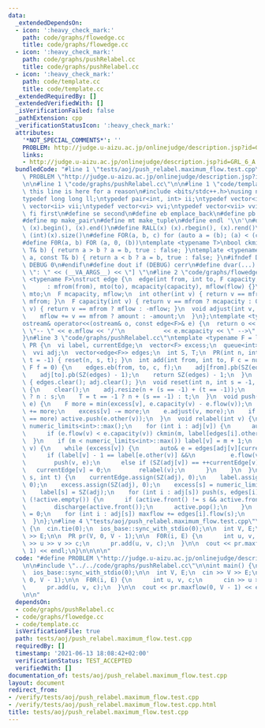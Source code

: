 ```yaml
---
data:
  _extendedDependsOn:
  - icon: ':heavy_check_mark:'
    path: code/graphs/flowedge.cc
    title: code/graphs/flowedge.cc
  - icon: ':heavy_check_mark:'
    path: code/graphs/pushRelabel.cc
    title: code/graphs/pushRelabel.cc
  - icon: ':heavy_check_mark:'
    path: code/template.cc
    title: code/template.cc
  _extendedRequiredBy: []
  _extendedVerifiedWith: []
  _isVerificationFailed: false
  _pathExtension: cpp
  _verificationStatusIcon: ':heavy_check_mark:'
  attributes:
    '*NOT_SPECIAL_COMMENTS*': ''
    PROBLEM: http://judge.u-aizu.ac.jp/onlinejudge/description.jsp?id=GRL_6_A
    links:
    - http://judge.u-aizu.ac.jp/onlinejudge/description.jsp?id=GRL_6_A
  bundledCode: "#line 1 \"tests/aoj/push_relabel.maximum_flow.test.cpp\"\n#define\
    \ PROBLEM \"http://judge.u-aizu.ac.jp/onlinejudge/description.jsp?id=GRL_6_A\"\
    \n\n#line 1 \"code/graphs/pushRelabel.cc\"\n\n#line 1 \"code/template.cc\"\n//\
    \ this line is here for a reason\n#include <bits/stdc++.h>\nusing namespace std;\n\
    typedef long long ll;\ntypedef pair<int, int> ii;\ntypedef vector<int> vi;\ntypedef\
    \ vector<ii> vii;\ntypedef vector<vi> vvi;\ntypedef vector<vii> vvii;\n#define\
    \ fi first\n#define se second\n#define eb emplace_back\n#define pb push_back\n\
    #define mp make_pair\n#define mt make_tuple\n#define endl '\\n'\n#define ALL(x)\
    \ (x).begin(), (x).end()\n#define RALL(x) (x).rbegin(), (x).rend()\n#define SZ(x)\
    \ (int)(x).size()\n#define FOR(a, b, c) for (auto a = (b); (a) < (c); ++(a))\n\
    #define F0R(a, b) FOR (a, 0, (b))\ntemplate <typename T>\nbool ckmin(T& a, const\
    \ T& b) { return a > b ? a = b, true : false; }\ntemplate <typename T>\nbool ckmax(T&\
    \ a, const T& b) { return a < b ? a = b, true : false; }\n#ifndef DEBUG\n#define\
    \ DEBUG 0\n#endif\n#define dout if (DEBUG) cerr\n#define dvar(...) \" [\" << #__VA_ARGS__\
    \ \": \" << (__VA_ARGS__) << \"] \"\n#line 2 \"code/graphs/flowedge.cc\"\ntemplate\
    \ <typename F>\nstruct edge {\n  edge(int from, int to, F capacity, F flow = 0)\n\
    \      : mfrom(from), mto(to), mcapacity(capacity), mflow(flow) {}\n  int mfrom,\
    \ mto;\n  F mcapacity, mflow;\n  int other(int v) { return v == mfrom ? mto :\
    \ mfrom; }\n  F capacity(int v) { return v == mfrom ? mcapacity : 0; }\n  F flow(int\
    \ v) { return v == mfrom ? mflow : -mflow; }\n  void adjust(int v, F amount) {\n\
    \    mflow += v == mfrom ? amount : -amount;\n  }\n};\ntemplate <typename F>\n\
    ostream& operator<<(ostream& o, const edge<F>& e) {\n  return o << e.mfrom <<\
    \ \"-- \" << e.mflow << '/'\n           << e.mcapacity << \" -->\" << e.mto;\n\
    }\n#line 3 \"code/graphs/pushRelabel.cc\"\ntemplate <typename F = ll>\nstruct\
    \ PR {\n  vi label, currentEdge;\n  vector<F> excess;\n  queue<int> active;\n\
    \  vvi adj;\n  vector<edge<F>> edges;\n  int S, T;\n  PR(int n, int s = -1, int\
    \ t = -1) { reset(n, s, t); }\n  int add(int from, int to, F c = numeric_limits<F>::max(),\
    \ F f = 0) {\n    edges.eb(from, to, c, f);\n    adj[from].pb(SZ(edges) - 1);\n\
    \    adj[to].pb(SZ(edges) - 1);\n    return SZ(edges) - 1;\n  }\n  void clear()\
    \ { edges.clear(); adj.clear(); }\n  void reset(int n, int s = -1, int t = -1)\
    \ {\n    clear();\n    adj.resize(n + (s == -1) + (t == -1));\n    S = s == -1\
    \ ? n : s;\n    T = t == -1 ? n + (s == -1) : t;\n  }\n  void push(int v, edge<F>&\
    \ e) {\n    F more = min(excess[v], e.capacity(v) - e.flow(v));\n    excess[e.other(v)]\
    \ += more;\n    excess[v] -= more;\n    e.adjust(v, more);\n    if (more && excess[e.other(v)]\
    \ == more) active.push(e.other(v));\n  }\n  void relabel(int v) {\n    int m =\
    \ numeric_limits<int>::max();\n    for (int i : adj[v]) {\n      auto& e = edges[i];\n\
    \      if (e.flow(v) < e.capacity(v)) ckmin(m, label[edges[i].other(v)]);\n  \
    \  }\n    if (m < numeric_limits<int>::max()) label[v] = m + 1;\n  }\n  void discharge(int\
    \ v) {\n    while (excess[v]) {\n      auto& e = edges[adj[v][currentEdge[v]]];\n\
    \      if (label[v] - 1 == label[e.other(v)] &&\n          e.flow(v) < e.capacity(v))\n\
    \        push(v, e);\n      else if (SZ(adj[v]) == ++currentEdge[v]) {\n     \
    \   currentEdge[v] = 0;\n        relabel(v);\n      }\n    }\n  }\n  F maxflow(int\
    \ s, int t) {\n    currentEdge.assign(SZ(adj), 0);\n    label.assign(SZ(adj),\
    \ 0);\n    excess.assign(SZ(adj), 0);\n    excess[s] = numeric_limits<F>::max();\n\
    \    label[s] = SZ(adj);\n    for (int i : adj[s]) push(s, edges[i]);\n    while\
    \ (!active.empty()) {\n      if (active.front() != s && active.front() != t)\n\
    \        discharge(active.front());\n      active.pop();\n    }\n    F maxflow\
    \ = 0;\n    for (int i : adj[s]) maxflow += edges[i].flow(s);\n    return maxflow;\n\
    \  }\n};\n#line 4 \"tests/aoj/push_relabel.maximum_flow.test.cpp\"\n\nint main()\
    \ {\n  cin.tie(0);\n  ios_base::sync_with_stdio(0);\n\n  int V, E;\n  cin >> V\
    \ >> E;\n\n  PR pr(V, 0, V - 1);\n\n  F0R(i, E) {\n      int u, v, c;\n      cin\
    \ >> u >> v >> c;\n      pr.add(u, v, c);\n  }\n\n  cout << pr.maxflow(0, V -\
    \ 1) << endl;\n}\n\n\n\n"
  code: "#define PROBLEM \"http://judge.u-aizu.ac.jp/onlinejudge/description.jsp?id=GRL_6_A\"\
    \n\n#include \"../../code/graphs/pushRelabel.cc\"\n\nint main() {\n  cin.tie(0);\n\
    \  ios_base::sync_with_stdio(0);\n\n  int V, E;\n  cin >> V >> E;\n\n  PR pr(V,\
    \ 0, V - 1);\n\n  F0R(i, E) {\n      int u, v, c;\n      cin >> u >> v >> c;\n\
    \      pr.add(u, v, c);\n  }\n\n  cout << pr.maxflow(0, V - 1) << endl;\n}\n\n\
    \n\n"
  dependsOn:
  - code/graphs/pushRelabel.cc
  - code/graphs/flowedge.cc
  - code/template.cc
  isVerificationFile: true
  path: tests/aoj/push_relabel.maximum_flow.test.cpp
  requiredBy: []
  timestamp: '2021-06-13 18:08:42+02:00'
  verificationStatus: TEST_ACCEPTED
  verifiedWith: []
documentation_of: tests/aoj/push_relabel.maximum_flow.test.cpp
layout: document
redirect_from:
- /verify/tests/aoj/push_relabel.maximum_flow.test.cpp
- /verify/tests/aoj/push_relabel.maximum_flow.test.cpp.html
title: tests/aoj/push_relabel.maximum_flow.test.cpp
---
```

